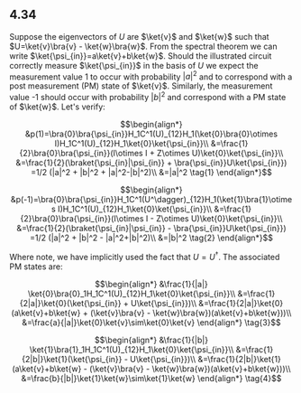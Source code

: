 ## 4.34
Suppose the eigenvectors of $U$ are $\ket{v}$ and $\ket{w}$ such that $U=\ket{v}\bra{v} - \ket{w}\bra{w}$. From the spectral theorem we can write $\ket{\psi_{in}}=a\ket{v}+b\ket{w}$. Should the illustrated circuit correctly measure $\ket{\psi_{in}}$ in the basis of $U$ we expect the measurement value 1 to occur with probability $|a|^2$ and to correspond with a post measurement (PM) state of $\ket{v}$. Similarly, the measurement value -1 should occur with probability $|b|^2$ and correspond with a PM state of $\ket{w}$. Let's verify:
```math
\begin{align*}
&p(1)=\bra{0}\bra{\psi_{in}}H_1C^1(U)_{12}H_1(\ket{0}\bra{0}\otimes I)H_1C^1(U)_{12}H_1\ket{0}\ket{\psi_{in}}\\
&=\frac{1}{2}\bra{0}\bra{\psi_{in}}(I\otimes I + Z\otimes U)\ket{0}\ket{\psi_{in}}\\
&=\frac{1}{2}(\braket{\psi_{in}|\psi_{in}} + \bra{\psi_{in}}U\ket{\psi_{in}})
=1/2 (|a|^2 + |b|^2 + |a|^2-|b|^2)\\
&=|a|^2 \tag{1}
\end{align*}
```
```math
\begin{align*}
&p(-1)=\bra{0}\bra{\psi_{in}}H_1C^1(U^\dagger)_{12}H_1(\ket{1}\bra{1}\otimes I)H_1C^1(U)_{12}H_1\ket{0}\ket{\psi_{in}}\\
&=\frac{1}{2}\bra{0}\bra{\psi_{in}}(I\otimes I - Z\otimes U)\ket{0}\ket{\psi_{in}}\\
&=\frac{1}{2}(\braket{\psi_{in}|\psi_{in}} - \bra{\psi_{in}}U\ket{\psi_{in}})
=1/2 (|a|^2 + |b|^2 - |a|^2+|b|^2)\\
&=|b|^2 \tag{2}
\end{align*}
```
Where note, we have implicitly used the fact that $U=U^\dagger$. The associated PM states are:
```math
\begin{align*}
&\frac{1}{|a|} \ket{0}\bra{0}_1H_1C^1(U)_{12}H_1\ket{0}\ket{\psi_{in}}\\
&=\frac{1}{2|a|}\ket{0}(\ket{\psi_{in}} + U\ket{\psi_{in}})\\
&=\frac{1}{2|a|}\ket{0}(a\ket{v}+b\ket{w} + (\ket{v}\bra{v} - \ket{w}\bra{w})(a\ket{v}+b\ket{w}))\\
&=\frac{a}{|a|}\ket{0}\ket{v}\sim\ket{0}\ket{v}
\end{align*} \tag{3}
```
```math
\begin{align*}
&\frac{1}{|b|} \ket{1}\bra{1}_1H_1C^1(U)_{12}H_1\ket{0}\ket{\psi_{in}}\\
&=\frac{1}{2|b|}\ket{1}(\ket{\psi_{in}} - U\ket{\psi_{in}})\\
&=\frac{1}{2|b|}\ket{1}(a\ket{v}+b\ket{w} - (\ket{v}\bra{v} - \ket{w}\bra{w})(a\ket{v}+b\ket{w}))\\
&=\frac{b}{|b|}\ket{1}\ket{w}\sim\ket{1}\ket{w}
\end{align*} \tag{4}
```
